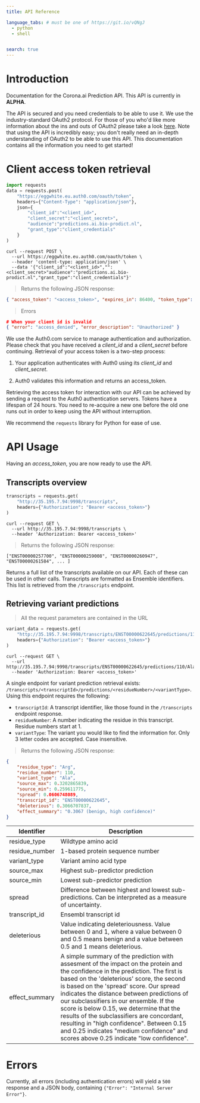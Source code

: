 ```yaml
---
title: API Reference

language_tabs: # must be one of https://git.io/vQNgJ
  - python
  - shell


search: true
---
```


# Introduction

Documentation for the Corona.ai Prediction API. This API is currently in **ALPHA**.

The API is secured and you need credentials to be able to use it. We use the industry-standard OAuth2 protocol.
For those of you who'd like more information about the ins and outs of OAuth2 please take a look [here](https://auth0.com/docs/protocols/oauth2).
Note that using the API is incredibly easy; you don't really need an in-depth understanding of OAuth2 to be able to use this API.
This documentation contains all the information you need to get started!   

# Client access token retrieval

```python
import requests
data = requests.post(
    "https://eggwhite.eu.auth0.com/oauth/token",
    headers={"Content-Type": "application/json"},
    json={
        "client_id":"<client_id>",
        "client_secret":"<client_secret>",
        "audience":"predictions.ai.bio-prodict.nl",
        "grant_type":"client_credentials"
    }
)
```

```shell
curl --request POST \
  --url https://eggwhite.eu.auth0.com/oauth/token \
  --header 'content-type: application/json' \
  --data '{"client_id":"<client_id>","":<client_secret>"audience":"predictions.ai.bio-prodict.nl","grant_type":"client_credentials"}'
```

> Returns the following JSON response:

```json
{ "access_token": "<access_token>", "expires_in": 86400, "token_type": "Bearer" }
```

> Errors

```json
# When your client id is invalid
{ "error": "access_denied", "error_description": "Unauthorized" }
```

We use the Auth0.com service to manage authentication and authorization.
Please check that you have received a _client_id_ and a _client_secret_ before continuing.
Retrieval of your access token is a two-step process:

1. Your application authenticates with Auth0 using its _client_id_ and _client_secret_.

2. Auth0 validates this information and returns an access_token.

Retrieving the access token for interaction with our API can be achieved by sending a request to the
Auth0 authentication servers. Tokens have a lifespan of 24 hours. You need to re-acquire a new one
before the old one runs out in order to keep using the API without interruption.


We recommend the `requests` library for Python for ease of use.

# API Usage

Having an _access_token_, you are now ready to use the API.

## Transcripts overview

```python
transcripts = requests.get(
    "http://35.195.7.94:9998/transcripts",
    headers={"Authorization": "Bearer <access_token>"}
)
```

```shell
curl --request GET \
  --url http://35.195.7.94:9998/transcripts \
  --header 'Authorization: Bearer <access_token>'
```

> Returns the following JSON response:

```
["ENST00000257700", "ENST00000259008", "ENST00000260947", "ENST00000261584", ... ]
```

Returns a full list of the transcripts available on our API. Each of these can be used in other
calls. Transcripts are formatted as Ensemble identifiers. This list is retrieved from the `/transcripts`
endpoint.


## Retrieving variant predictions

> All the request parameters are contained in the URL

```python
variant_data = requests.get(
    "http://35.195.7.94:9998/transcripts/ENST00000622645/predictions/110/Ala",
    headers={"Authorization": "Bearer <access_token>"}
)
```

```shell
curl --request GET \
  --url http://35.195.7.94:9998/transcripts/ENST00000622645/predictions/110/Ala\
  --header 'Authorization: Bearer <access_token>'
```

A single endpoint for variant prediction retrieval exists: `/transcripts/<transcriptId>/predictions/<residueNumber>/<variantType>`.
Using this endpoint requires the following:

- `transcriptId`: A transcript identifier, like those found in the `/transcripts` endpoint response.
- `residueNumber`: A number indicating the residue in this transcript. Residue numbers start at 1.
- `variantType`: The variant you would like to find the information for. Only 3 letter codes are accepted. Case insensitive.

> Returns the following JSON response:

```json
{
    "residue_type": "Arg",
    "residue_number": 110,
    "variant_type": "Ala",
    "source_max": 0.3202865839,
    "source_min": 0.259611775,
    "spread": 0.0606748089,
    "transcript_id": "ENST00000622645",
    "deleterious": 0.3066707837,
    "effect_summary": "0.3067 (benign, high confidence)"
}
```


Identifier | Description
----|------
residue_type | Wildtype amino acid
residue_number | 1-based protein sequence number
variant_type | Variant amino acid type
source_max | Highest sub-predictor prediction
source_min | Lowest sub-predictor prediction
spread | Difference between highest and lowest sub-predictions. Can be interpreted as a measure of uncertainty.
transcript_id | Ensembl transcript id
deleterious | Value indicating deleteriousness. Value between 0 and 1, where a value between 0 and 0.5 means benign and a value between 0.5 and 1 means deleterious.
effect_summary | A simple summary of the prediction with assesment of the impact on the protein and the confidence in the prediction. The first is based on the 'deleterious' score, the second is based on the 'spread' score. Our spread indicates the distance between predictions of our subclassifiers in our ensemble. If the score is below 0.15, we determine that the results of the subclassifiers are concordant, resulting in "high confidence". Between 0.15 and 0.25 indicates "medium confidence" and scores above 0.25 indicate "low confidence".


# Errors

Currently, all errors (including authentication errors) will yield a `500` response and a JSON body,
containing `{"Error": "Internal Server Error"}`.
